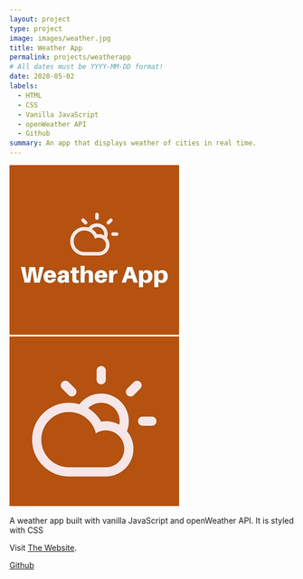 ```yaml
---
layout: project
type: project
image: images/weather.jpg
title: Weather App
permalink: projects/weatherapp
# All dates must be YYYY-MM-DD format!
date: 2020-05-02
labels:
  - HTML
  - CSS
  - Vanilla JavaScript
  - openWeather API
  - Github
summary: An app that displays weather of cities in real time.
---
```


<div class="ui small rounded images">
  <img class="ui image" src="../images/weather.jpg">
  <img class="ui image" src="../images/weather2.jpg">
</div>

A weather app built with vanilla JavaScript and openWeather API. It is styled with CSS

Visit [The Website](https://pjmantoss.github.io/weather-app-js/).

<a href="https://github.com/PJMantoss/weather-app-js"><i class="large github icon "></i>Github</a>
